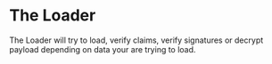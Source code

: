 The Loader
==========

The Loader will try to load, verify claims, verify signatures or decrypt payload depending on data your are trying to load. 
